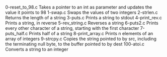 0-reset_to_98.c	Takes a pointer to an int as parameter and updates the value it points to 98
1-swap.c	Swaps the values of two integers
2-strlen.c	Returns the length of a string
3-puts.c	Prints a string to stdout
4-print_rev.c	Prints a string, in reverse
5-rev_string.c	Reverses a string
6-puts2.c	Prints every other character of a string, starting with the first character
7-puts_half.c	Prints half of a string
8-print_array.c	Prints n elements of an array of integers
9-strcpy.c	Copies the string pointed to by src, including the terminating null byte, to the buffer pointed to by dest
100-atoi.c	Converts a string to an integer